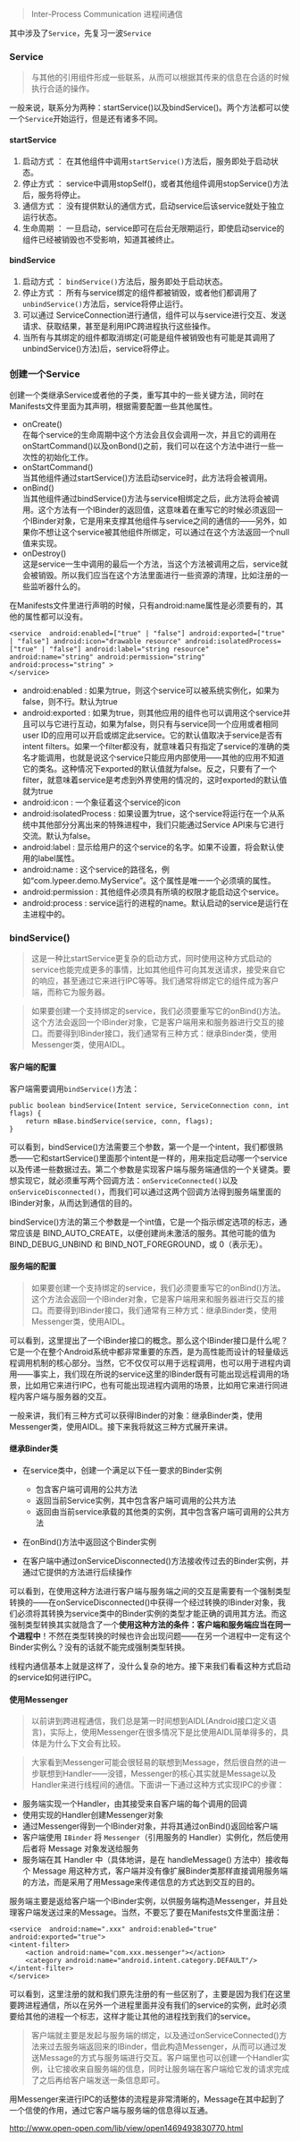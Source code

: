 > Inter-Process Communication  进程间通信

其中涉及了`Service`，先复习一波`Service`

### Service ###
> 与其他的引用组件形成一些联系，从而可以根据其传来的信息在合适的时候执行合适的操作。

一般来说，联系分为两种：startService()以及bindService()。两个方法都可以使一个`Service`开始运行，但是还有诸多不同。

#### startService ####
1. 启动方式 ： 在其他组件中调用`startService()`方法后，服务即处于启动状态。</br>
2. 停止方式 ： service中调用stopSelf()，或者其他组件调用stopService()方法后，服务将停止。</br>
3. 通信方式 ： 没有提供默认的通信方式，启动service后该service就处于独立运行状态。</br>
4. 生命周期 ： 一旦启动，service即可在后台无限期运行，即使启动service的组件已经被销毁也不受影响，知道其被终止。</br>

#### bindService ####
1. 启动方式 ： `bindService()`方法后，服务即处于启动状态。
2. 停止方式 ： 所有与service绑定的组件都被销毁，或者他们都调用了`unbindService()`方法后，service将停止运行。
3. 可以通过 ServiceConnection进行通信，组件可以与service进行交互、发送请求、获取结果，甚至是利用IPC跨进程执行这些操作。
4. 当所有与其绑定的组件都取消绑定(可能是组件被销毁也有可能是其调用了unbindService()方法)后，service将停止。

### 创建一个Service ###
创建一个类继承Service或者他的子类，重写其中的一些关键方法，同时在Manifests文件里面为其声明，根据需要配置一些其他属性。

* onCreate() <br>
	在每个service的生命周期中这个方法会且仅会调用一次，并且它的调用在onStartCommand()以及onBond()之前，我们可以在这个方法中进行一些一次性的初始化工作。
* onStartCommand() <br>
	当其他组件通过startService()方法启动service时，此方法将会被调用。
* onBind() <br>
	当其他组件通过bindService()方法与service相绑定之后，此方法将会被调用。这个方法有一个IBinder的返回值，这意味着在重写它的时候必须返回一个IBinder对象，它是用来支撑其他组件与service之间的通信的——另外，如果你不想让这个service被其他组件所绑定，可以通过在这个方法返回一个null值来实现。
* onDestroy() <br>
	这是service一生中调用的最后一个方法，当这个方法被调用之后，service就会被销毁。所以我们应当在这个方法里面进行一些资源的清理，比如注册的一些监听器什么的。	

在Manifests文件里进行声明的时候，只有android:name属性是必须要有的，其他的属性都可以没有。

	<service  android:enabled=["true" | "false"] android:exported=["true" | "false"] android:icon="drawable resource" android:isolatedProcess=["true" | "false"] android:label="string resource" android:name="string" android:permission="string" android:process="string" >
	</service>

* android:enabled : 如果为true，则这个service可以被系统实例化，如果为false，则不行。默认为true
* android:exported : 如果为true，则其他应用的组件也可以调用这个service并且可以与它进行互动，如果为false，则只有与service同一个应用或者相同user ID的应用可以开启或绑定此service。它的默认值取决于service是否有intent filters。如果一个filter都没有，就意味着只有指定了service的准确的类名才能调用，也就是说这个service只能应用内部使用——其他的应用不知道它的类名。这种情况下exported的默认值就为false。反之，只要有了一个filter，就意味着service是考虑到外界使用的情况的，这时exported的默认值就为true
* android:icon : 一个象征着这个service的icon
* android:isolatedProcess : 如果设置为true，这个service将运行在一个从系统中其他部分分离出来的特殊进程中，我们只能通过Service API来与它进行交流。默认为false。
* android:label : 显示给用户的这个service的名字。如果不设置，将会默认使用<application>的label属性。
* android:name : 这个service的路径名，例如“com.lypeer.demo.MyService”。这个属性是唯一一个必须填的属性。
* android:permission : 其他组件必须具有所填的权限才能启动这个service。
* android:process : service运行的进程的name。默认启动的service是运行在主进程中的。

### bindService() ###
>这是一种比startService更复杂的启动方式，同时使用这种方式启动的service也能完成更多的事情，比如其他组件可向其发送请求，接受来自它的响应，甚至通过它来进行IPC等等。我们通常将绑定它的组件成为客户端，而称它为服务器。

>如果要创建一个支持绑定的service，我们必须要重写它的onBind()方法。这个方法会返回一个IBinder对象，它是客户端用来和服务器进行交互的接口。而要得到IBinder接口，我们通常有三种方式：继承Binder类，使用Messenger类，使用AIDL。

#### 客户端的配置 ####
客户端需要调用`bindService()`方法：

	public boolean bindService(Intent service, ServiceConnection conn, int flags) {
    	return mBase.bindService(service, conn, flags);
	}

可以看到，bindService()方法需要三个参数，第一个是一个intent，我们都很熟悉——它和startService()里面那个intent是一样的，用来指定启动哪一个service以及传递一些数据过去。第二个参数是实现客户端与服务端通信的一个关键类。要想实现它，就必须重写两个回调方法：`onServiceConnected()`以及`onServiceDisconnected()`，而我们可以通过这两个回调方法得到服务端里面的IBinder对象，从而达到通信的目的。

bindService()方法的第三个参数是一个int值，它是一个指示绑定选项的标志，通常应该是 BIND_AUTO_CREATE，以便创建尚未激活的服务。其他可能的值为 BIND_DEBUG_UNBIND 和 BIND_NOT_FOREGROUND，或 0（表示无）。

#### 服务端的配置 ####
>如果要创建一个支持绑定的service，我们必须要重写它的onBind()方法。这个方法会返回一个IBinder对象，它是客户端用来和服务器进行交互的接口。而要得到IBinder接口，我们通常有三种方式：继承Binder类，使用Messenger类，使用AIDL。

可以看到，这里提出了一个IBinder接口的概念。那么这个IBinder接口是什么呢？它是一个在整个Android系统中都非常重要的东西，是为高性能而设计的轻量级远程调用机制的核心部分。当然，它不仅仅可以用于远程调用，也可以用于进程内调用——事实上，我们现在所说的service这里的IBinder既有可能出现远程调用的场景，比如用它来进行IPC，也有可能出现进程内调用的场景，比如用它来进行同进程内客户端与服务器的交互。

一般来讲，我们有三种方式可以获得IBinder的对象：继承Binder类，使用Messenger类，使用AIDL。接下来我将就这三种方式展开来讲。

#### 继承Binder类 ####
* 在service类中，创建一个满足以下任一要求的Binder实例
	* 包含客户端可调用的公共方法
	* 返回当前Service实例，其中包含客户端可调用的公共方法
	* 返回由当前service承载的其他类的实例，其中包含客户端可调用的公共方法

* 在onBind()方法中返回这个Binder实例
* 在客户端中通过onServiceDisconnected()方法接收传过去的Binder实例，并通过它提供的方法进行后续操作

可以看到，在使用这种方法进行客户端与服务端之间的交互是需要有一个强制类型转换的——在onServiceDisconnected()中获得一个经过转换的IBinder对象，我们必须将其转换为service类中的Binder实例的类型才能正确的调用其方法。而这强制类型转换其实就隐含了一个**使用这种方法的条件：客户端和服务端应当在同一个进程中**！不然在类型转换的时候也许会出现问题——在另一个进程中一定有这个Binder实例么？没有的话就不能完成强制类型转换。

线程内通信基本上就是这样了，没什么复杂的地方。接下来我们看看这种方式启动的service如何进行IPC。

#### 使用Messenger ####
> 以前讲到跨进程通信，我们总是第一时间想到AIDL(Android接口定义语言)，实际上，使用Messenger在很多情况下是比使用AIDL简单得多的，具体是为什么下文会有比较。

> 大家看到Messenger可能会很轻易的联想到Message，然后很自然的进一步联想到Handler——没错，Messenger的核心其实就是Message以及Handler来进行线程间的通信。下面讲一下通过这种方式实现IPC的步骤：

* 服务端实现一个Handler，由其接受来自客户端的每个调用的回调
* 使用实现的Handler创建Messenger对象
* 通过Messenger得到一个IBinder对象，并将其通过onBind()返回给客户端
* 客户端使用 `IBinder` 将 `Messenger`（引用服务的 Handler）实例化，然后使用后者将 Message 对象发送给服务
* 服务端在其 Handler 中（具体地讲，是在 handleMessage() 方法中）接收每个 Message
用这种方式，客户端并没有像扩展Binder类那样直接调用服务端的方法，而是采用了用Message来传递信息的方式达到交互的目的。

服务端主要是返给客户端一个IBinder实例，以供服务端构造Messenger，并且处理客户端发送过来的Message。当然，不要忘了要在Manifests文件里面注册：

	<service  android:name=".xxx" android:enabled="true" android:exported="true">
    <intent-filter>
        <action android:name="com.xxx.messenger"></action>
        <category android:name="android.intent.category.DEFAULT"/>
    </intent-filter>
	</service>

可以看到，这里注册的就和我们原先注册的有一些区别了，主要是因为我们在这里要跨进程通信，所以在另外一个进程里面并没有我们的service的实例，此时必须要给其他的进程一个标志，这样才能让其他的进程找到我们的service。

> 客户端就主要是发起与服务端的绑定，以及通过onServiceConnected()方法来过去服务端返回来的IBinder，借此构造Messenger，从而可以通过发送Message的方式与服务端进行交互。客户端里也可以创建一个Handler实例，让它接收来自服务端的信息，同时让服务端在客户端给它发的请求完成了之后再给客户端发送一条信息即可。

用Messenger来进行IPC的话整体的流程是非常清晰的，Message在其中起到了一个信使的作用，通过它客户端与服务端的信息得以互通。

http://www.open-open.com/lib/view/open1469493830770.html
